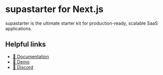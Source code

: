 # supastarter for Next.js

supastarter is the ultimate starter kit for production-ready, scalable SaaS applications.

## Helpful links

- [📘 Documentation](https://supastarter.dev/docs/nextjs)
- [🚀 Demo](https://demo.supastarter.dev)
- [💬 Discord](https://discord.gg/RUSASaAj4V)

